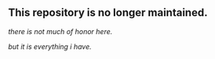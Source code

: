 ## This repository is no longer maintained.

*there is not much of honor here.*

*but it is everything i have.*